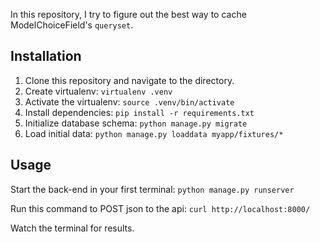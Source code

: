 In this repository, I try to figure out the best way to cache ModelChoiceField's `queryset`.

## Installation

1. Clone this repository and navigate to the directory.
1. Create virtualenv: `virtualenv .venv`
1. Activate the virtualenv: `source .venv/bin/activate`
1. Install dependencies: `pip install -r requirements.txt`
1. Initialize database schema: `python manage.py migrate`
1. Load initial data: `python manage.py loaddata myapp/fixtures/*`

## Usage

Start the back-end in your first terminal:
`python manage.py runserver`

Run this command to POST json to the api:
`curl http://localhost:8000/`

Watch the terminal for results.
